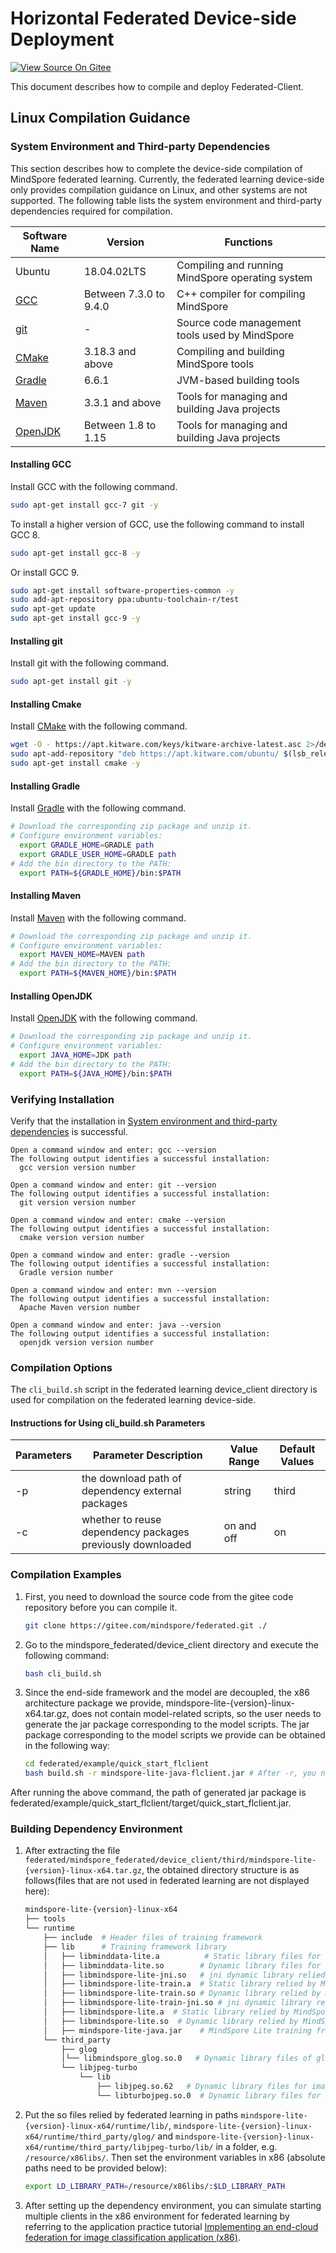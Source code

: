 # Horizontal Federated Device-side Deployment

[![View Source On Gitee](https://mindspore-website.obs.cn-north-4.myhuaweicloud.com/website-images/master/resource/_static/logo_source_en.svg)](https://gitee.com/mindspore/docs/blob/master/docs/federated/docs/source_en/deploy_federated_client.md)

This document describes how to compile and deploy Federated-Client.

## Linux Compilation Guidance

### System Environment and Third-party Dependencies

This section describes how to complete the device-side compilation of MindSpore federated learning. Currently, the federated learning device-side only provides compilation guidance on Linux, and other systems are not supported. The following table lists the system environment and third-party dependencies required for compilation.

| Software Name                 | Version  |  Functions |
|-----------------------| ------------ | ------------ |
| Ubuntu                | 18.04.02LTS   | Compiling and running MindSpore operating system  |
| [GCC](#installing-gcc)         | Between 7.3.0 to 9.4.0  | C++ compiler for compiling MindSpore |
| [git](#installing-git)         | -  | Source code management tools used by MindSpore |
| [CMake](#installing-cmake)     | 3.18.3 and above  | Compiling and building MindSpore tools |
| [Gradle](#installing-gradle)   | 6.6.1  | JVM-based building tools  |
| [Maven](#installing-maven)     | 3.3.1 and above  | Tools for managing and building Java projects  |
| [OpenJDK](#installing-openjdk) | Between 1.8 to 1.15  | Tools for managing and building Java projects  |

#### Installing GCC

Install GCC with the following command.

```bash
sudo apt-get install gcc-7 git -y
```

To install a higher version of GCC, use the following command to install GCC 8.

```bash
sudo apt-get install gcc-8 -y
```

Or install GCC 9.

```bash
sudo apt-get install software-properties-common -y
sudo add-apt-repository ppa:ubuntu-toolchain-r/test
sudo apt-get update
sudo apt-get install gcc-9 -y
```

#### Installing git

Install git with the following command.

```bash
sudo apt-get install git -y
```

#### Installing Cmake

Install [CMake](https://cmake.org/) with the following command.

```bash
wget -O - https://apt.kitware.com/keys/kitware-archive-latest.asc 2>/dev/null | sudo apt-key add -
sudo apt-add-repository "deb https://apt.kitware.com/ubuntu/ $(lsb_release -cs) main"
sudo apt-get install cmake -y
```

#### Installing Gradle

Install [Gradle](https://gradle.org/releases/) with the following command.

```bash
# Download the corresponding zip package and unzip it.
# Configure environment variables:
  export GRADLE_HOME=GRADLE path
  export GRADLE_USER_HOME=GRADLE path
# Add the bin directory to the PATH:
  export PATH=${GRADLE_HOME}/bin:$PATH
```

#### Installing Maven

Install [Maven](https://archive.apache.org/dist/maven/maven-3/) with the following command.

```bash
# Download the corresponding zip package and unzip it.
# Configure environment variables:
  export MAVEN_HOME=MAVEN path
# Add the bin directory to the PATH:
  export PATH=${MAVEN_HOME}/bin:$PATH
```

#### Installing OpenJDK

Install [OpenJDK](https://jdk.java.net/archive/) with the following command.

```bash
# Download the corresponding zip package and unzip it.
# Configure environment variables:
  export JAVA_HOME=JDK path
# Add the bin directory to the PATH:
  export PATH=${JAVA_HOME}/bin:$PATH
```

### Verifying Installation

Verify that the installation in [System environment and third-party dependencies](#system-environment-and-third-party-dependencies) is successful.

```text
Open a command window and enter: gcc --version
The following output identifies a successful installation:
  gcc version version number

Open a command window and enter: git --version
The following output identifies a successful installation:
  git version version number

Open a command window and enter: cmake --version
The following output identifies a successful installation:
  cmake version version number

Open a command window and enter: gradle --version
The following output identifies a successful installation:
  Gradle version number

Open a command window and enter: mvn --version
The following output identifies a successful installation:
  Apache Maven version number

Open a command window and enter: java --version
The following output identifies a successful installation:
  openjdk version version number

```

### Compilation Options

The `cli_build.sh` script in the federated learning device_client directory is used for compilation on the federated learning device-side.

#### Instructions for Using cli_build.sh Parameters

| Parameters | Parameter Description                 | Value Range | Default Values       |
| ---- | ------------------------ | -------- | ------------ |
| -p   | the download path of dependency external packages | string   | third |
| -c   | whether to reuse dependency packages previously downloaded | on and off  | on           |

### Compilation Examples

1. First, you need to download the source code from the gitee code repository before you can compile it.

    ```bash
    git clone https://gitee.com/mindspore/federated.git ./
    ```

2. Go to the mindspore_federated/device_client directory and execute the following command:

    ```bash
    bash cli_build.sh
    ```

3. Since the end-side framework and the model are decoupled, the x86 architecture package we provide, mindspore-lite-{version}-linux-x64.tar.gz, does not contain model-related scripts, so the user needs to generate the jar package corresponding to the model scripts. The jar package corresponding to the model scripts we provide can be obtained in the following way:

    ```bash
    cd federated/example/quick_start_flclient
    bash build.sh -r mindspore-lite-java-flclient.jar # After -r, you need to give the absolute path to the latest x86 architecture package (generated in Step 2, federated/mindspore_federated/device_client/build/libs/jarX86/mindspore-lite-java-flclient.jar)
    ```

After running the above command, the path of generated jar package is federated/example/quick_start_flclient/target/quick_start_flclient.jar.

### Building Dependency Environment

1. After extracting the file `federated/mindspore_federated/device_client/third/mindspore-lite-{version}-linux-x64.tar.gz`, the obtained directory structure is as follows(files that are not used in federated  learning are not displayed here):

    ```sh
    mindspore-lite-{version}-linux-x64
    ├── tools
    └── runtime
        ├── include  # Header files of training framework
        ├── lib      # Training framework library
        │   ├── libminddata-lite.a          # Static library files for image processing
        │   ├── libminddata-lite.so        # Dynamic library files for image processing
        │   ├── libmindspore-lite-jni.so   # jni dynamic library relied by MindSpore Lite inference framework
        │   ├── libmindspore-lite-train.a  # Static library relied by MindSpore Lite training framework
        │   ├── libmindspore-lite-train.so # Dynamic library relied by MindSpore Lite training framework
        │   ├── libmindspore-lite-train-jni.so # jni dynamic library relied by MindSpore Lite training framework
        │   ├── libmindspore-lite.a  # Static library relied by MindSpore Lite inference framework
        │   ├── libmindspore-lite.so  # Dynamic library relied by MindSpore Lite inference framework
        │   ├── mindspore-lite-java.jar    # MindSpore Lite training framework jar package
        └── third_party
            ├── glog
            │└── libmindspore_glog.so.0   # Dynamic library files of glog
            └── libjpeg-turbo
                └── lib
                    ├── libjpeg.so.62   # Dynamic library files for image processing
                    └── libturbojpeg.so.0  # Dynamic library files for image processing
    ```

2. Put the so files relied by federated learning in paths `mindspore-lite-{version}-linux-x64/runtime/lib/`,  `mindspore-lite-{version}-linux-x64/runtime/third_party/glog/` and `mindspore-lite-{version}-linux-x64/runtime/third_party/libjpeg-turbo/lib/` in a folder, e.g. `/resource/x86libs/`. Then set the environment variables in x86 (absolute paths need to be provided below):

    ```sh
    export LD_LIBRARY_PATH=/resource/x86libs/:$LD_LIBRARY_PATH
    ```

3. After setting up the dependency environment, you can simulate starting multiple clients in the x86 environment for federated learning by referring to the application practice tutorial [Implementing an end-cloud federation for image classification application (x86)](https://www.mindspore.cn/federated/docs/en/master/image_classification_application.html).


